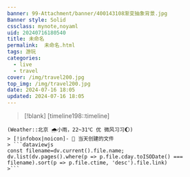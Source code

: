 ```yaml
---
banner: 99-Attachment/banner/400143108渐变抽象背景.jpg
Banner style: Solid
cssclass: mynote,noyaml
uid: 20240716180540 
title: 未命名
permalink:  未命名.html
tags: 游玩
categories:
  - live
  - travel
cover: /img/travel200.jpg
top_img: /img/travel200.jpg
date: 2024-07-16 18:05
updated: 2024-07-16 18:05
---
```

> [!blank] 
> [timeline198::timeline]
```ad-flex
(Weather::北京 🌧小雨，22~31℃ 优 微风习习🌔)
> [!infobox|noicon]- 🔖 当天创建的文件
> ```dataviewjs 
const filename=dv.current().file.name;
dv.list(dv.pages().where(p => p.file.cday.toISODate() === filename).sort(p => p.file.ctime, 'desc').file.link) 
>```
```


